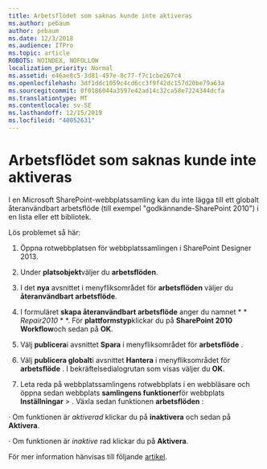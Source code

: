 ```yaml
---
title: Arbetsflödet som saknas kunde inte aktiveras
ms.author: pebaum
author: pebaum
ms.date: 12/3/2018
ms.audience: ITPro
ms.topic: article
ROBOTS: NOINDEX, NOFOLLOW
localization_priority: Normal
ms.assetid: e46ae8c5-3d81-457e-8c77-f7c1cbe267c4
ms.openlocfilehash: 3df1ddc1059c4cd6cc3f9f42dc157d20be79a63a
ms.sourcegitcommit: 0f0186044a3597e42ad14c32ca58e7224344dcfa
ms.translationtype: MT
ms.contentlocale: sv-SE
ms.lasthandoff: 12/15/2019
ms.locfileid: "40052631"
---
```

# <a name="missing-workflow-failed-to-activate"></a>Arbetsflödet som saknas kunde inte aktiveras

I en Microsoft SharePoint-webbplatssamling kan du inte lägga till ett globalt återanvändbart arbetsflöde (till exempel "godkännande-SharePoint 2010") i en lista eller ett bibliotek.
  
Lös problemet så här: 
  
1. Öppna rotwebbplatsen för webbplatssamlingen i SharePoint Designer 2013.
  
2. Under **platsobjekt**väljer du **arbetsflöden**. 
  
3. I det **nya** avsnittet i menyfliksområdet för **arbetsflöden** väljer du **återanvändbart arbetsflöde**. 
  
4. I formuläret **skapa återanvändbart arbetsflöde** anger du namnet * * *Repair2010* * *. För **plattformstyp**klickar du på **SharePoint 2010 Workflow**och sedan på **OK**. 
  
1. Välj **publicera**i avsnittet **Spara** i menyfliksområdet för **arbetsflöde** . 
  
2. Välj **publicera globalt**i avsnittet **Hantera** i menyfliksområdet för **arbetsflöde** . I bekräftelsedialogrutan som visas väljer du **OK**. 
  
3. Leta reda på webbplatssamlingens rotwebbplats i en webbläsare och öppna sedan webbplats **samlingens funktioner**för webbplats **Inställningar** \> . Växla sedan funktionen **arbetsflöden** : 
  
· Om funktionen är *aktiverad* klickar du på **inaktivera** och sedan på **Aktivera**. 
  
· Om funktionen är *inaktive* rad klickar du på **Aktivera**. 
  
För mer information hänvisas till följande [artikel](https://go.microsoft.com/fwlink/?linkid=2047770&amp;clcid=0x409).
  

